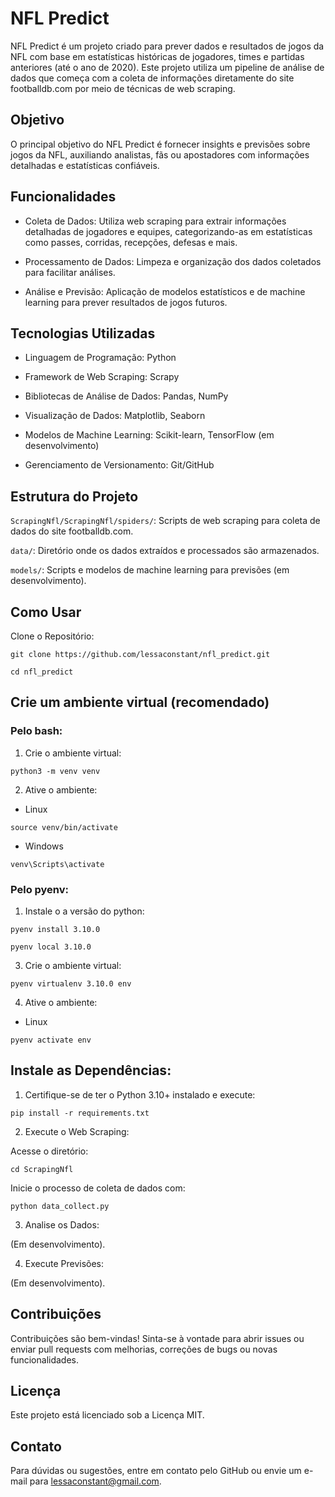 
  

  

# NFL Predict

  

  

  

NFL Predict é um projeto criado para prever dados e resultados de jogos da NFL com base em estatísticas históricas de jogadores, times e partidas anteriores (até o ano de 2020). Este projeto utiliza um pipeline de análise de dados que começa com a coleta de informações diretamente do site footballdb.com por meio de técnicas de web scraping.

  

  

  

## Objetivo

  

  

  

O principal objetivo do NFL Predict é fornecer insights e previsões sobre jogos da NFL, auxiliando analistas, fãs ou apostadores com informações detalhadas e estatísticas confiáveis.

  

  

  

## Funcionalidades

  

  

  

- Coleta de Dados: Utiliza web scraping para extrair informações detalhadas de jogadores e equipes, categorizando-as em estatísticas como passes, corridas, recepções, defesas e mais.

  

  

  

- Processamento de Dados: Limpeza e organização dos dados coletados para facilitar análises.

  

  

  

- Análise e Previsão: Aplicação de modelos estatísticos e de machine learning para prever resultados de jogos futuros.

  

  

  

## Tecnologias Utilizadas

  

  

  

- Linguagem de Programação: Python

  

  

  

- Framework de Web Scraping: Scrapy

  

  

  

- Bibliotecas de Análise de Dados: Pandas, NumPy

  

  

  

- Visualização de Dados: Matplotlib, Seaborn

  

  

  

- Modelos de Machine Learning: Scikit-learn, TensorFlow (em desenvolvimento)

  

  

  

- Gerenciamento de Versionamento: Git/GitHub

  

  

  

## Estrutura do Projeto

  

  

  

``ScrapingNfl/ScrapingNfl/spiders/``: Scripts de web scraping para coleta de dados do site footballdb.com.

  

  

  

``data/``: Diretório onde os dados extraídos e processados são armazenados.

  

  

  

``models/``: Scripts e modelos de machine learning para previsões (em desenvolvimento).

  

  

## Como Usar

  

  

  

Clone o Repositório:

  

  

  

``git clone https://github.com/lessaconstant/nfl_predict.git``

  

  

``cd nfl_predict``

  

  

## Crie um ambiente virtual (recomendado)

  

### Pelo bash:

1. Crie o ambiente virtual:

``python3 -m venv venv``

2. Ative o ambiente:

- Linux

``source venv/bin/activate``

- Windows

``venv\Scripts\activate``

  
  

### Pelo pyenv:

1. Instale o a versão do python:

``pyenv install 3.10.0``

``pyenv local 3.10.0``

3. Crie o ambiente virtual:

``pyenv virtualenv 3.10.0 env``

4. Ative o ambiente:

- Linux

``pyenv activate env``

  

## Instale as Dependências:

  

  

1. Certifique-se de ter o Python 3.10+ instalado e execute:

  

  

  

``pip install -r requirements.txt``

  

  

  

2. Execute o Web Scraping:

Acesse o diretório:

  

``cd ScrapingNfl``

  

  

Inicie o processo de coleta de dados com:

  

  

  
``python data_collect.py``

  

  

  

3. Analise os Dados:

  

  

(Em desenvolvimento).

  

  

  

4. Execute Previsões:

  

  

(Em desenvolvimento).

  

  

  

## Contribuições

  

  

  

Contribuições são bem-vindas! Sinta-se à vontade para abrir issues ou enviar pull requests com melhorias, correções de bugs ou novas funcionalidades.

  

  

  

## Licença

  

  

  

Este projeto está licenciado sob a Licença MIT.

  

  

  

## Contato

  

  

  

Para dúvidas ou sugestões, entre em contato pelo GitHub ou envie um e-mail para lessaconstant@gmail.com.

